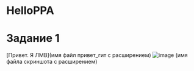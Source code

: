 # HelloPPA
# Задание 1
[Привет. Я ЛМВ](имя файл привет_гит с расширением)
![image](https://github.com/StronG1av/HelloPPA/assets/152894854/a03ab699-65d7-4ee6-8cf8-79287e73d2ae) (имя файла скриншота с расширением)
